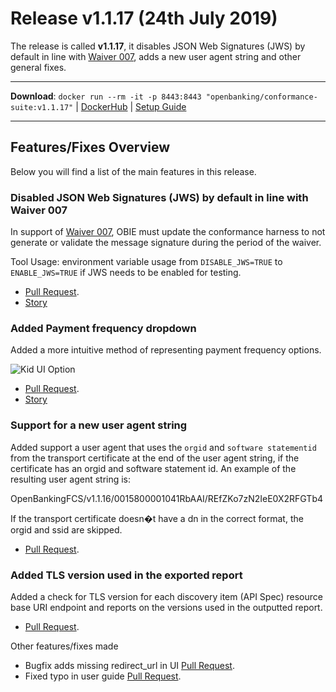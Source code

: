 # Release v1.1.17 (24th July 2019)


The release is called **v1.1.17**, it disables JSON Web Signatures (JWS) by default in line with [Waiver 007](https://openbanking.atlassian.net/wiki/spaces/DZ/pages/1112670669/W007), adds a new user agent string and other general fixes.

---
**Download**: `docker run --rm -it -p 8443:8443 "openbanking/conformance-suite:v1.1.17"` | [DockerHub](https://hub.docker.com/r/openbanking/conformance-suite) | [Setup Guide](https://github.com/OpenBankingUK/conformance-suite/blob/develop/docs/setup-guide.md)

---

## Features/Fixes Overview

Below you will find a list of the main features in this release.

### Disabled JSON Web Signatures (JWS) by default in line with Waiver 007

In support of [Waiver 007](https://openbanking.atlassian.net/wiki/spaces/DZ/pages/1112670669/W007), OBIE must update the conformance harness to not generate or validate the message signature during the period of the waiver.

Tool Usage: environment variable usage from `DISABLE_JWS=TRUE` to `ENABLE_JWS=TRUE` if JWS needs to be enabled for testing.

* [Pull Request](https://bitbucket.org/openbankingteam/conformance-suite/pull-requests/439).
* [Story](https://openbanking.atlassian.net/browse/REFAPP-742)

### Added Payment frequency dropdown

Added a more intuitive method of representing payment frequency options.

![Kid UI Option](https://bitbucket.org/repo/z8qkBnL/images/1319331757-Screenshot%202019-07-24%20at%2010.15.19.png)

* [Pull Request](https://bitbucket.org/openbankingteam/conformance-suite/pull-requests/438).
* [Story](https://openbanking.atlassian.net/browse/REFAPP-838)

### Support for a new user agent string

Added support a user agent that uses the `orgid` and `software statementid` from the transport certificate at the end of the user agent string, if the certificate has an orgid and software statement id. An example of the resulting user agent string is:

OpenBankingFCS/v1.1.16/0015800001041RbAAI/REfZKo7zN2IeE0X2RFGTb4

If the transport certificate doesn�t have a dn in the correct format, the orgid and ssid are skipped.

* [Pull Request](https://bitbucket.org/openbankingteam/conformance-suite/pull-requests/437).

### Added TLS version used in the exported report

Added a check for TLS version for each discovery item (API Spec) resource base URI endpoint and reports on the versions used in the outputted report.

* [Pull Request](https://bitbucket.org/openbankingteam/conformance-suite/pull-requests/422).

Other features/fixes made

* Bugfix adds missing redirect_url in UI [Pull Request](https://bitbucket.org/openbankingteam/conformance-suite/pull-requests/436).
* Fixed typo in user guide [Pull Request](https://bitbucket.org/openbankingteam/conformance-suite/pull-requests/427).